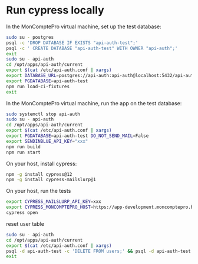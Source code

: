 # Run cypress locally

In the MonComptePro virtual machine, set up the test database:

```bash
sudo su - postgres
psql -c 'DROP DATABASE IF EXISTS "api-auth-test";'
psql -c ' CREATE DATABASE "api-auth-test" WITH OWNER "api-auth";'
exit
sudo su - api-auth
cd /opt/apps/api-auth/current
export $(cat /etc/api-auth.conf | xargs)
export DATABASE_URL=postgres://api-auth:api-auth@localhost:5432/api-auth-test
export PGDATABASE=api-auth-test
npm run load-ci-fixtures
exit
```

In the MonComptePro virtual machine, run the app on the test database:

```bash
sudo systemctl stop api-auth
sudo su - api-auth
cd /opt/apps/api-auth/current
export $(cat /etc/api-auth.conf | xargs)
export PGDATABASE=api-auth-test DO_NOT_SEND_MAIL=False
export SENDINBLUE_API_KEY="xxx"
npm run build
npm run start
```

On your host, install cypress:

```bash
npm -g install cypress@12
npm -g install cypress-mailslurp@1
```

On your host, run the tests

```bash
export CYPRESS_MAILSLURP_API_KEY=xxx
export CYPRESS_MONCOMPTEPRO_HOST=https://app-development.moncomptepro.beta.gouv.fr
cypress open
```

reset user table

```bash
sudo su - api-auth
cd /opt/apps/api-auth/current
export $(cat /etc/api-auth.conf | xargs)
psql -d api-auth-test -c 'DELETE FROM users;' && psql -d api-auth-test -f scripts/fixtures.sql
exit
```
